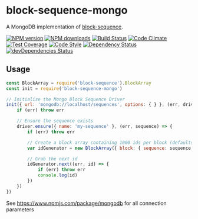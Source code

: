 # block-sequence-mongo
A MongoDB implementation of [block-sequence](https://www.npmjs.com/package/block-sequence).

[![NPM version](https://img.shields.io/npm/v/block-sequence-mongo.svg?style=flat-square)](https://www.npmjs.com/package/block-sequence-mongo)
[![NPM downloads](https://img.shields.io/npm/dm/block-sequence-mongo.svg?style=flat-square)](https://www.npmjs.com/package/block-sequence-mongo)
[![Build Status](https://img.shields.io/travis/guidesmiths/block-sequence-mongo/master.svg)](https://travis-ci.org/guidesmiths/block-sequence-mongo)
[![Code Climate](https://codeclimate.com/github/guidesmiths/block-sequence-mongo/badges/gpa.svg)](https://codeclimate.com/github/guidesmiths/block-sequence-mongo)
[![Test Coverage](https://codeclimate.com/github/guidesmiths/block-sequence-mongo/badges/coverage.svg)](https://codeclimate.com/github/guidesmiths/block-sequence-mongo/coverage)
[![Code Style](https://img.shields.io/badge/code%20style-imperative-brightgreen.svg)](https://github.com/guidesmiths/eslint-config-imperative)
[![Dependency Status](https://david-dm.org/guidesmiths/block-sequence-mongo.svg)](https://david-dm.org/guidesmiths/block-sequence-mongo)
[![devDependencies Status](https://david-dm.org/guidesmiths/block-sequence-mongo/dev-status.svg)](https://david-dm.org/guidesmiths/block-sequence-mongo?type=dev)

## Usage
```js
const BlockArray = require('block-sequence').BlockArray
const init = require('block-sequence-mongo')

// Initialise the Mongo Block Sequence Driver
init({ url: 'mongodb://localhost/sequences', options: { } }, (err, driver) => {
    if (err) throw err

    // Ensure the sequence exists
    driver.ensure({ name: 'my-sequence' }, (err, sequence) => {
        if (err) throw err

        // Create a block array containing 1000 ids per block (defaults to 2 blocks)
        var idGenerator = new BlockArray({ block: { sequence: sequence, driver: driver, size: 1000 } })

        // Grab the next id
        idGenerator.next((err, id) => {
            if (err) throw err
            console.log(id)
        })
    })
})
```
See https://www.npmjs.com/package/mongodb for all connection parameters


